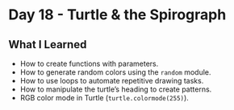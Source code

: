 # Day 18 - Turtle & the Spirograph

## What I Learned

- How to create functions with parameters.
- How to generate random colors using the `random` module.
- How to use loops to automate repetitive drawing tasks.
- How to manipulate the turtle’s heading to create patterns.
- RGB color mode in Turtle (`turtle.colormode(255)`).
